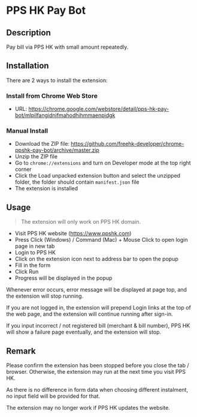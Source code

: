 # PPS HK Pay Bot

## Description

Pay bill via PPS HK with small amount repeatedly.

## Installation

There are 2 ways to install the extension:

### Install from Chrome Web Store

- URL: <https://chrome.google.com/webstore/detail/pps-hk-pay-bot/mlpilfangidnjfmahodhihmmaenpidgk>

### Manual Install

- Download the ZIP file: <https://github.com/freehk-developer/chrome-ppshk-pay-bot/archive/master.zip>
- Unzip the ZIP file
- Go to `chrome://extensions` and turn on Developer mode at the top right corner
- Click the Load unpacked extension button and select the unzipped folder, the folder should contain `manifest.json` file
- The extension is installed

## Usage

> The extension will only work on PPS HK domain.

- Visit PPS HK website (<https://www.ppshk.com>)
- Press Click (Windows) / Command (Mac) + Mouse Click to open login page in new tab
- Login to PPS HK
- Click on the extension icon next to address bar to open the popup
- Fill in the form
- Click Run
- Progress will be displayed in the popup

Whenever error occurs, error message will be displayed at page top, and the extension will stop running.

If you are not logged in, the extension will prepend Login links at the top of the web page,
and the extension will continue running after sign-in.

If you input incorrect / not registered bill (merchant & bill number),
PPS HK will show a failure page eventually, and the extension will stop.

## Remark

Please confirm the extension has been stopped before you close the tab / browser.
Otherwise, the extension may run at the next time you visit PPS HK.

As there is no difference in form data when choosing different instalment,
no input field will be provided for that.

The extension may no longer work if PPS HK updates the website.
